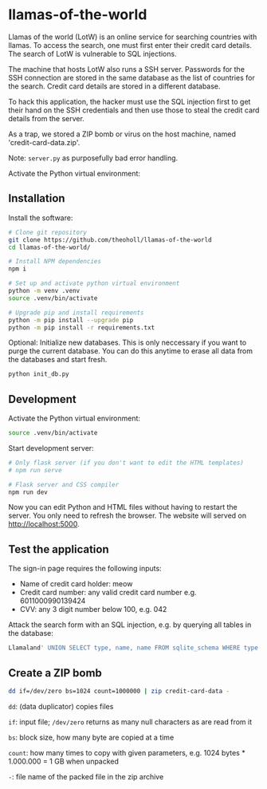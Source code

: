 # llamas-of-the-world

Llamas of the world (LotW) is an online service for searching countries with llamas. To access the search, one must first enter their credit card details. The search of LotW is vulnerable to SQL injections. 

The machine that hosts LotW also runs a SSH server. Passwords for the SSH connection are stored in the same database as the list of countries for the search. Credit card details are stored in a different database.

To hack this application, the hacker must use the SQL injection first to get their hand on the SSH credentials and then use those to steal the credit card details from the server.

As a trap, we stored a ZIP bomb or virus on the host machine, named 'credit-card-data.zip'.

Note: `server.py` as purposefully bad error handling.

Activate the Python virtual environment:

## Installation

Install the software:

```bash
# Clone git repository
git clone https://github.com/theoholl/llamas-of-the-world
cd llamas-of-the-world/

# Install NPM dependencies
npm i

# Set up and activate python virtual environment
python -m venv .venv
source .venv/bin/activate

# Upgrade pip and install requirements
python -m pip install --upgrade pip
python -m pip install -r requirements.txt
```

Optional: Initialize new databases. This is only neccessary if you want to purge the current database. You can do this anytime to erase all data from the databases and start fresh.

```bash
python init_db.py
```

## Development

Activate the Python virtual environment:

```bash
source .venv/bin/activate
```

Start development server:

```bash
# Only flask server (if you don't want to edit the HTML templates)
# npm run serve

# Flask server and CSS compiler
npm run dev
```

Now you can edit Python and HTML files without having to restart the server. You only need to refresh the browser. The website will served on [http://localhost:5000](http://localhost:5000).


## Test the application

The sign-in page requires the following inputs:

- Name of credit card holder: meow
- Credit card number: any valid credit card number e.g. 6011000990139424
- CVV: any 3 digit number below 100, e.g. 042

Attack the search form with an SQL injection, e.g. by querying all tables in the database:


```sql
Llamaland' UNION SELECT type, name, name FROM sqlite_schema WHERE type = 'table' AND name NOT LIKE 'sqlite_%
```

## Create a ZIP bomb

```bash
dd if=/dev/zero bs=1024 count=1000000 | zip credit-card-data -
```

`dd`: (data duplicator) copies files

`if`: input file; `/dev/zero` returns as many null characters as are read from it

`bs`: block size, how many byte are copied at a time

`count`: how many times to copy with given parameters, e.g. 1024 bytes * 1.000.000 = 1 GB when unpacked

`-`: file name of the packed file in the zip archive

